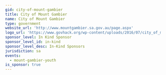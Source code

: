 ```yaml
---
gid: city-of-mount-gambier
title: City of Mount Gambier
name: City of Mount Gambier
type: government
website_url: 'http://www.mountgambier.sa.gov.au/page.aspx'
logo_url: 'https://www.govhack.org/wp-content/uploads/2016/07/city_of_mount_gambier.png'
sponsor_level: In Kind Sponsor
sponsor_level_id: in-kind
sponsor_level_desc: In-Kind Sponsors
jurisdiction: sa
events:
  - mount-gambier-youth
is_sponsor: true
---
```

